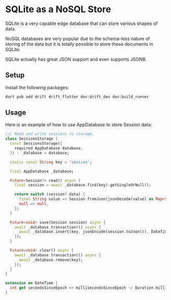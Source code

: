 # SQLite as a NoSQL Store

SQLite is a very capable edge database that can store various shapes of data.

NoSQL databases are very popular due to the schema-less nature of storing of the data but it is totally possible to store these documents in SQLite.

SQLite actually has great JSON support and even supports JSONB.


## Setup

Install the following packages:

```bash
dart pub add drift drift_flutter dev:drift_dev dev:build_runner
```

## Usage

Here is an example of how to use AppDatabase to store Session data:

```dart
/// Read and write sessions to storage.
class SessionsStorage {
  const SessionsStorage({
    required AppDatabase database,
  }) : _database = database;

  static const String key = 'session';

  final AppDatabase _database;

  Future<Session?> read() async {
    final session = await _database.find(key).getSingleOrNull();

    return switch (session?.data) {
      final String value => Session.fromJson(jsonDecode(value) as Map<String, dynamic>),
      null => null,
    };
  }

  Future<void> save(Session session) async {
    await _database.transaction(() async {
      await _database.insert(key, jsonEncode(session.toJson()), DateTime.now().secondsSinceEpoch + 1209600);
    });
  }

  Future<void> clear() async {
    await _database.transaction(() async {
      await _database.remove(key);
    });
  }
}

extension on DateTime {
  int get secondsSinceEpoch => millisecondsSinceEpoch ~/ Duration.millisecondsPerSecond;
}
```
